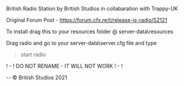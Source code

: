 British Radio Station by British Studios in collabaration with Trappy-UK

Original Forum Post - https://forum.cfx.re/t/release-js-radio/52121

To install drag this to your resources folder @ server-data\resources

Drag radio and go to your server-data\server.cfg file and type

> start radio

! - ! DO NOT RENAME - IT WILL NOT WORK ! - !

-- © British Studios 2021